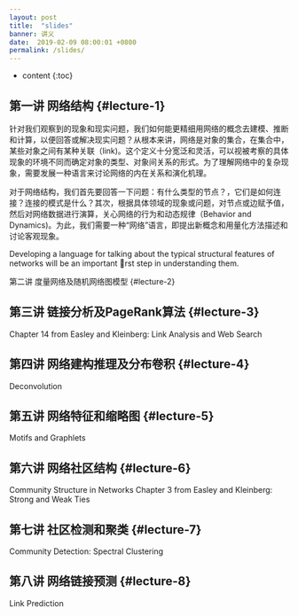 ```yaml
---
layout: post
title:  "slides"
banner: 讲义
date:  2019-02-09 08:00:01 +0800
permalink: /slides/
---
```


* content
{:toc}

第一讲 网络结构 {#lecture-1}
---------------------------------
针对我们观察到的现象和现实问题，我们如何能更精细用网络的概念去建模、推断和计算，以便回答或解决现实问题？从根本来讲，网络是对象的集合，在集合中，某些对象之间有某种关联（link)。这个定义十分宽泛和灵活，可以视被考察的具体现象的环境不同而确定对象的类型、对象间关系的形式。为了理解网络中的复杂现象，需要发展一种语言来讨论网络的内在关系和演化机理。

对于网络结构，我们首先要回答一下问题：有什么类型的节点？，它们是如何连接？连接的模式是什么？其次，根据具体领域的现象或问题，对节点或边赋予值，然后对网络数据进行演算，关心网络的行为和动态规律（Behavior and Dynamics)。为此，我们需要一种“网络”语言，即提出新概念和用量化方法描述和讨论客观现象。


Developing a language for talking about the typical structural features of networks will be
an important rst step in understanding them.

第二讲 度量网络及随机网络图模型 {#lecture-2}

第三讲 链接分析及PageRank算法 {#lecture-3}
--------------------------------------
Chapter 14 from Easley and Kleinberg: Link Analysis and Web Search

第四讲 网络建构推理及分布卷积 {#lecture-4}
--------------------------------------------
Deconvolution

第五讲 网络特征和缩略图 {#lecture-5}
-----------------------------------------
Motifs and Graphlets

第六讲 网络社区结构 {#lecture-6}
-----------------------------------------
Community Structure in Networks
Chapter 3 from Easley and Kleinberg: Strong and Weak Ties


第七讲 社区检测和聚类 {#lecture-7}
-----------------------------------------
Community Detection: Spectral Clustering


第八讲 网络链接预测 {#lecture-8}
-----------------------------------------
Link Prediction


